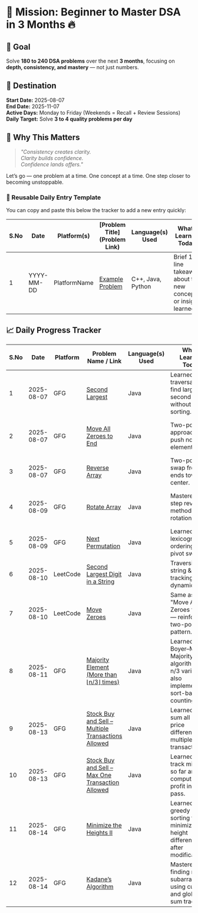 # 🚀 Mission: Beginner to Master DSA in 3 Months 🔥

## 🎯 Goal
Solve **180 to 240 DSA problems** over the next **3 months**, focusing on **depth, consistency, and mastery** — not just numbers.

## 📌 Destination
**Start Date:** 2025-08-07  
**End Date:** 2025-11-07  
**Active Days:** Monday to Friday (Weekends = Recall + Review Sessions)  
**Daily Target:** Solve **3 to 4 quality problems per day**

## 🧠 Why This Matters
> _"Consistency creates clarity.  
Clarity builds confidence.  
Confidence lands offers."_

Let’s go — one problem at a time. One concept at a time. One step closer to becoming unstoppable.

### 🔁 Reusable Daily Entry Template


You can copy and paste this below the tracker to add a new entry quickly:

| S.No | Date       | Platform(s)  | [Problem Title](Problem Link)                                        | Language(s) Used | What I Learned Today                                                                     | Code Snippet / Notes                          | TC   | SC   | Why TC & SC                                            |
|-------|------------|--------------|----------------------------------------------------------------------|------------------|-----------------------------------------------------------------------------------------|-----------------------------------------------|-------|-------|--------------------------------------------------------|
| 1     | YYYY-MM-DD | PlatformName | [Example Problem](https://example.com)                              | C++, Java, Python | Brief 1–2 line takeaway about the new concept or insight learned                         | Key code snippet, pattern, or notable trick  | O(?)  | O(?)  | Explanation of time complexity (TC) and space complexity (SC) |


## 📈 Daily Progress Tracker

| S.No | Date       | Platform | Problem Name / Link | Language(s) Used | What I Learned Today | Code Snippet / Notes | TC | SC | Why TC & SC |
|------|------------|----------|---------------------|------------------|----------------------|----------------------|----|----|-------------|
| 1    | 2025-08-07 | GFG      | [Second Largest](https://www.geeksforgeeks.org/batch/gfg-160-problems/track/arrays-gfg-160/problem/second-largest3735) | Java | Learned array traversal to find largest & second largest without sorting. | Track `largest` and `secondLargest` in one pass. | O(n) | O(1) | Single scan of array; no extra space. |
| 2    | 2025-08-07 | GFG      | [Move All Zeroes to End](https://www.geeksforgeeks.org/batch/gfg-160-problems/track/arrays-gfg-160/problem/move-all-zeroes-to-end-of-array0751) | Java | Two-pointer approach to push non-zero elements first. | Maintain index `j` for next non-zero placement. | O(n) | O(1) | Linear scan; swaps in place. |
| 3    | 2025-08-07 | GFG      | [Reverse Array](https://www.geeksforgeeks.org/batch/gfg-160-problems/track/arrays-gfg-160/problem/reverse-an-array) | Java | Two-pointer swap from ends towards center. | Swap `arr[i]` and `arr[j]` until i<j. | O(n) | O(1) | Each element swapped once. |
| 4    | 2025-08-09 | GFG      | [Rotate Array](https://www.geeksforgeeks.org/batch/gfg-160-problems/track/arrays-gfg-160/problem/rotate-array-by-n-elements-1587115621) | Java | Mastered 3-step reversal method for rotation. | Reverse parts then whole array. | O(n) | O(1) | All elements reversed exactly once. |
| 5    | 2025-08-09 | GFG      | [Next Permutation](https://www.geeksforgeeks.org/batch/gfg-160-problems/track/arrays-gfg-160/problem/next-permutation5226) | Java | Learned lexicographical ordering & pivot swap. | Find pivot, swap, reverse suffix. | O(n) | O(1) | Scan + reverse. |
| 6    | 2025-08-10 | LeetCode | [Second Largest Digit in a String](https://leetcode.com/problems/second-largest-digit-in-a-string/) | Java | Traversing string & tracking digits dynamically. | Keep track of largest & second largest digit. | O(n) | O(1) | Scan once, store two values. |
| 7    | 2025-08-10 | LeetCode | [Move Zeroes](https://leetcode.com/problems/move-zeroes/) | Java | Same as "Move All Zeroes to End" — reinforced two-pointer pattern. | Maintain write pointer `j`. | O(n) | O(1) | Linear pass; in-place. |
| 8    | 2025-08-11 | GFG      | [Majority Element (More than ⌊n/3⌋ times)](https://www.geeksforgeeks.org/batch/gfg-160-problems/track/arrays-gfg-160/problem/majority-vote) | Java | Learned Boyer–Moore Majority Vote algorithm for n/3 variation; also implemented sort-based counting. | At most 2 elements can exceed ⌊n/3⌋; use two-pass vote + verify. | O(n) optimal, O(n log n) sort-based | O(1) optimal, O(1) sort-based | Boyer–Moore is constant space and avoids sorting overhead. |
| 9    | 2025-08-13 | GFG      | [Stock Buy and Sell – Multiple Transactions Allowed](https://www.geeksforgeeks.org/batch/gfg-160-problems/track/arrays-gfg-160/problem/stock-buy-and-sell2615) | Java | Learned to sum all upward price differences for multiple transactions. | Add (prices[i] - prices[i-1]) if positive. | O(n) | O(1) | One pass over prices; no extra memory. |
| 10   | 2025-08-13 | GFG      | [Stock Buy and Sell – Max One Transaction Allowed](https://www.geeksforgeeks.org/batch/gfg-160-problems/track/arrays-gfg-160/problem/buy-stock-2) | Java | Learned to track min price so far and compute max profit in one pass. | Maintain `min_p` and update max profit. | O(n) | O(1) | Single scan, no extra storage. |
| 11   | 2025-08-14 | GFG      | [Minimize the Heights II](https://www.geeksforgeeks.org/batch/gfg-160-problems/track/arrays-gfg-160/problem/minimize-the-heights3351) | Java | Learned greedy + sorting to minimize height difference after modification. | Sort array; try adjusting smallest and largest. | O(n log n) | O(1) | Sorting dominates time; no extra structures. |
| 12   | 2025-08-14 | GFG      | [Kadane’s Algorithm](https://www.geeksforgeeks.org/batch/gfg-160-problems/track/arrays-gfg-160/problem/kadanes-algorithm-1587115620) | Java | Mastered finding max subarray sum using current and global sum tracking. | `cur_s = max(arr[i], cur_s + arr[i])`. | O(n) | O(1) | One scan, constant extra variables. |
